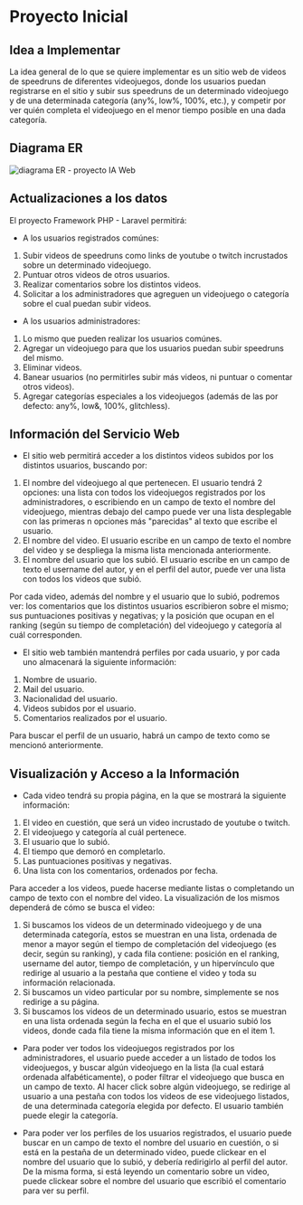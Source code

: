 # Proyecto Inicial

## Idea a Implementar

La idea general de lo que se quiere implementar es un sitio web de videos de speedruns de diferentes videojuegos, donde los usuarios puedan registrarse en el sitio y subir sus speedruns de un determinado videojuego y de una determinada categoría (any%, low%, 100%, etc.), y competir por ver quién completa el videojuego en el menor tiempo posible en una dada categoría.

## Diagrama ER

![diagrama ER - proyecto IA Web](https://user-images.githubusercontent.com/42450883/160713868-986743c3-2e70-4673-aeb7-2c16a22dbe40.jpg)

## Actualizaciones a los datos

El proyecto Framework PHP - Laravel permitirá:

- A los usuarios registrados comúnes:

1. Subir videos de speedruns como links de youtube o twitch incrustados sobre un determinado videojuego.
2. Puntuar otros videos de otros usuarios.
3. Realizar comentarios sobre los distintos videos.
4. Solicitar a los administradores que agreguen un videojuego o categoría sobre el cual puedan subir videos.

- A los usuarios administradores:

1. Lo mismo que pueden realizar los usuarios comúnes.
2. Agregar un videojuego para que los usuarios puedan subir speedruns del mismo.
3. Eliminar videos.
4. Banear usuarios (no permitirles subir más videos, ni puntuar o comentar otros videos).
5. Agregar categorías especiales a los videojuegos (además de las por defecto: any%, low&, 100%, glitchless).

## Información del Servicio Web

- El sitio web permitirá acceder a los distintos videos subidos por los distintos usuarios, buscando por:

1. El nombre del videojuego al que pertenecen. El usuario tendrá 2 opciones: una lista con todos los videojuegos registrados por los administradores, o escribiendo en un campo de texto el nombre del videojuego, mientras debajo del campo puede ver una lista desplegable con las primeras n opciones más "parecidas" al texto que escribe el usuario.
2. El nombre del video. El usuario escribe en un campo de texto el nombre del video y se despliega la misma lista mencionada anteriormente.
3. El nombre del usuario que los subió. El usuario escribe en un campo de texto el username del autor, y en el perfil del autor, puede ver una lista con todos los videos que subió.

Por cada video, además del nombre y el usuario que lo subió, podremos ver: los comentarios que los distintos usuarios escribieron sobre el mismo; sus puntuaciones positivas y negativas; y la posición que ocupan en el ranking (según su tiempo de completación) del videojuego y categoría al cuál corresponden.

- El sitio web también mantendrá perfiles por cada usuario, y por cada uno almacenará la siguiente información:

1. Nombre de usuario.
2. Mail del usuario.
3. Nacionalidad del usuario.
4. Videos subidos por el usuario.
5. Comentarios realizados por el usuario.

Para buscar el perfil de un usuario, habrá un campo de texto como se mencionó anteriormente.

## Visualización y Acceso a la Información

- Cada video tendrá su propia página, en la que se mostrará la siguiente información:

1. El video en cuestión, que será un video incrustado de youtube o twitch.
2. El videojuego y categoría al cuál pertenece.
3. El usuario que lo subió.
4. El tiempo que demoró en completarlo.
5. Las puntuaciones positivas y negativas.
6. Una lista con los comentarios, ordenados por fecha.

Para acceder a los videos, puede hacerse mediante listas o completando un campo de texto con el nombre del video. La visualización de los mismos dependerá de cómo se busca el video:

1. Si buscamos los videos de un determinado videojuego y de una determinada categoría, estos se muestran en una lista, ordenada de menor a mayor según el tiempo de completación del videojuego (es decir, según su ranking), y cada fila contiene: posición en el ranking, username del autor, tiempo de completación, y un hipervínculo que redirige al usuario a la pestaña que contiene el video y toda su información relacionada.
2. Si buscamos un video particular por su nombre, simplemente se nos redirige a su página.
3. Si buscamos los videos de un determinado usuario, estos se muestran en una lista ordenada según la fecha en el que el usuario subió los videos, donde cada fila tiene la misma información que en el item 1.

- Para poder ver todos los videojuegos registrados por los administradores, el usuario puede acceder a un listado de todos los videojuegos, y buscar algún videojuego en la lista (la cual estará ordenada alfabéticamente), o poder filtrar el videojuego que busca en un campo de texto. Al hacer click sobre algún videojuego, se redirige al usuario a una pestaña con todos los videos de ese videojuego listados, de una determinada categoría elegida por defecto. El usuario también puede elegir la categoría.

- Para poder ver los perfiles de los usuarios registrados, el usuario puede buscar en un campo de texto el nombre del usuario en cuestión, o si está en la pestaña de un determinado video, puede clickear en el nombre del usuario que lo subió, y debería redirigirlo al perfil del autor. De la misma forma, si está leyendo un comentario sobre un video, puede clickear sobre el nombre del usuario que escribió el comentario para ver su perfil.
